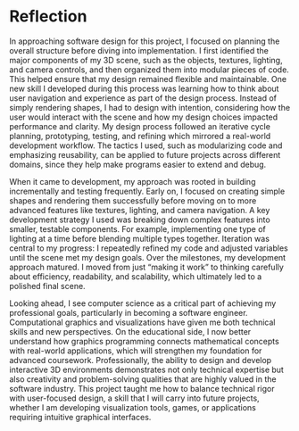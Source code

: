 # Reflection
In approaching software design for this project, I focused on planning the overall structure before diving into implementation. I first identified the major components of my 3D scene, such as the objects, textures, lighting, and camera controls, and then organized them into modular pieces of code. This helped ensure that my design remained flexible and maintainable. One new skill I developed during this process was learning how to think about user navigation and experience as part of the design process. Instead of simply rendering shapes, I had to design with intention, considering how the user would interact with the scene and how my design choices impacted performance and clarity. My design process followed an iterative cycle planning, prototyping, testing, and refining which mirrored a real-world development workflow. The tactics I used, such as modularizing code and emphasizing reusability, can be applied to future projects across different domains, since they help make programs easier to extend and debug.

When it came to development, my approach was rooted in building incrementally and testing frequently. Early on, I focused on creating simple shapes and rendering them successfully before moving on to more advanced features like textures, lighting, and camera navigation. A key development strategy I used was breaking down complex features into smaller, testable components. For example, implementing one type of lighting at a time before blending multiple types together. Iteration was central to my progress: I repeatedly refined my code and adjusted variables until the scene met my design goals. Over the milestones, my development approach matured. I moved from just “making it work” to thinking carefully about efficiency, readability, and scalability, which ultimately led to a polished final scene.

Looking ahead, I see computer science as a critical part of achieving my professional goals, particularly in becoming a software engineer. Computational graphics and visualizations have given me both technical skills and new perspectives. On the educational side, I now better understand how graphics programming connects mathematical concepts with real-world applications, which will strengthen my foundation for advanced coursework. Professionally, the ability to design and develop interactive 3D environments demonstrates not only technical expertise but also creativity and problem-solving qualities that are highly valued in the software industry. This project taught me how to balance technical rigor with user-focused design, a skill that I will carry into future projects, whether I am developing visualization tools, games, or applications requiring intuitive graphical interfaces.
